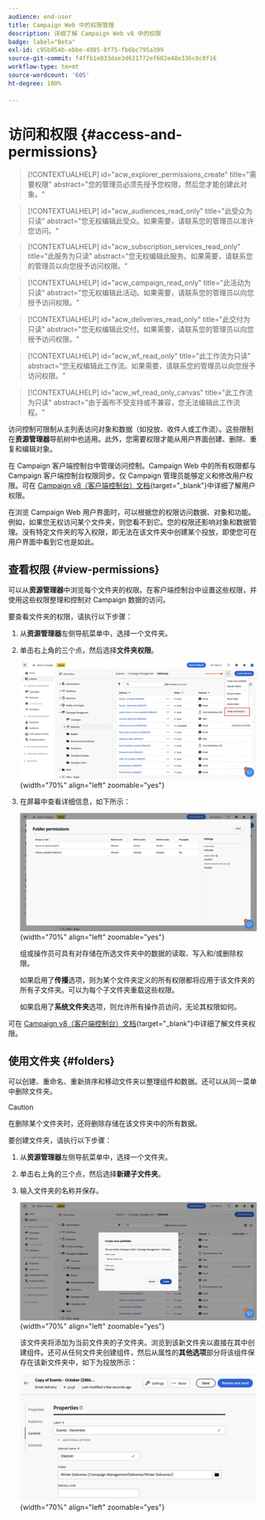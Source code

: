 ```yaml
---
audience: end-user
title: Campaign Web 中的权限管理
description: 详细了解 Campaign Web v8 中的权限
badge: label="Beta"
exl-id: c95b854b-ebbe-4985-8f75-fb6bc795a399
source-git-commit: f4ffb1e033dae3d631772ef602e48e336c8c0f16
workflow-type: tm+mt
source-wordcount: '605'
ht-degree: 100%

---
```


# 访问和权限 {#access-and-permissions}

>[!CONTEXTUALHELP]
>id="acw_explorer_permissions_create"
>title="需要权限"
>abstract="您的管理员必须先授予您权限，然后您才能创建此对象。"


>[!CONTEXTUALHELP]
>id="acw_audiences_read_only"
>title="此受众为只读"
>abstract="您无权编辑此受众。如果需要，请联系您的管理员以准许您访问。"


>[!CONTEXTUALHELP]
>id="acw_subscription_services_read_only"
>title="此服务为只读"
>abstract="您无权编辑此服务。如果需要，请联系您的管理员以向您授予访问权限。"


>[!CONTEXTUALHELP]
>id="acw_campaign_read_only"
>title="此活动为只读"
>abstract="您无权编辑此活动。如果需要，请联系您的管理员以向您授予访问权限。"

>[!CONTEXTUALHELP]
>id="acw_deliveries_read_only"
>title="此交付为只读"
>abstract="您无权编辑此交付。如果需要，请联系您的管理员以向您授予访问权限。"


>[!CONTEXTUALHELP]
>id="acw_wf_read_only"
>title="此工作流为只读"
>abstract="您无权编辑此工作流。如果需要，请联系您的管理员以向您授予访问权限。"

>[!CONTEXTUALHELP]
>id="acw_wf_read_only_canvas"
>title="此工作流为只读"
>abstract="由于画布不受支持或不兼容，您无法编辑此工作流程。"

访问控制可限制从主列表访问对象和数据（如投放、收件人或工作流）。这些限制在&#x200B;**资源管理器**&#x200B;导航树中也适用。此外，您需要权限才能从用户界面创建、删除、重复和编辑对象。

在 Campaign 客户端控制台中管理访问控制。Campaign Web 中的所有权限都与 Campaign 客户端控制台权限同步。仅 Campaign 管理员能够定义和修改用户权限。可在 [Campaign v8（客户端控制台）文档](https://experienceleague.adobe.com/docs/campaign/campaign-v8/admin/permissions/gs-permissions.html){target="_blank"}中详细了解用户权限。

在浏览 Campaign Web 用户界面时，可以根据您的权限访问数据、对象和功能。例如，如果您无权访问某个文件夹，则您看不到它。您的权限还影响对象和数据管理。没有特定文件夹的写入权限，即无法在该文件夹中创建某个投放，即使您可在用户界面中看到它也是如此。

## 查看权限 {#view-permissions}

可以从&#x200B;**资源管理器**&#x200B;中浏览每个文件夹的权限。在客户端控制台中设置这些权限，并使用这些权限整理和控制对 Campaign 数据的访问。

要查看文件夹的权限，请执行以下步骤：

1. 从&#x200B;**资源管理器**&#x200B;左侧导航菜单中，选择一个文件夹。
1. 单击右上角的三个点，然后选择&#x200B;**文件夹权限**。

   ![](assets/permissions-view-menu.png){width="70%" align="left" zoomable="yes"}

1. 在屏幕中查看详细信息，如下所示：

   ![](assets/permissions-view-screen.png){width="70%" align="left" zoomable="yes"}

   组或操作员可具有对存储在所选文件夹中的数据的读取、写入和/或删除权限。

   如果启用了&#x200B;**传播**&#x200B;选项，则为某个文件夹定义的所有权限都将应用于该文件夹的所有子文件夹。可以为每个子文件夹重载这些权限。

   如果启用了&#x200B;**系统文件夹**&#x200B;选项，则允许所有操作员访问，无论其权限如何。

可在 [Campaign v8（客户端控制台）文档](https://experienceleague.adobe.com/docs/campaign/campaign-v8/admin/permissions/folder-permissions.html){target="_blank"}中详细了解文件夹权限。


## 使用文件夹 {#folders}

可以创建、重命名、重新排序和移动文件夹以整理组件和数据。还可以从同一菜单中删除文件夹。

>[!CAUTION]
>
>在删除某个文件夹时，还将删除存储在该文件夹中的所有数据。

要创建文件夹，请执行以下步骤：

1. 从&#x200B;**资源管理器**&#x200B;左侧导航菜单中，选择一个文件夹。
1. 单击右上角的三个点，然后选择&#x200B;**新建子文件夹**。
1. 输入文件夹的名称并保存。

   ![](assets/create-new-subfolder.png){width="70%" align="left" zoomable="yes"}

   该文件夹将添加为当前文件夹的子文件夹。浏览到该新文件夹以直接在其中创建组件。还可从任何文件夹创建组件，然后从属性的&#x200B;**其他选项**&#x200B;部分将该组件保存在该新文件夹中，如下为投放所示：

   ![](assets/delivery-properties-folder.png){width="70%" align="left" zoomable="yes"}

